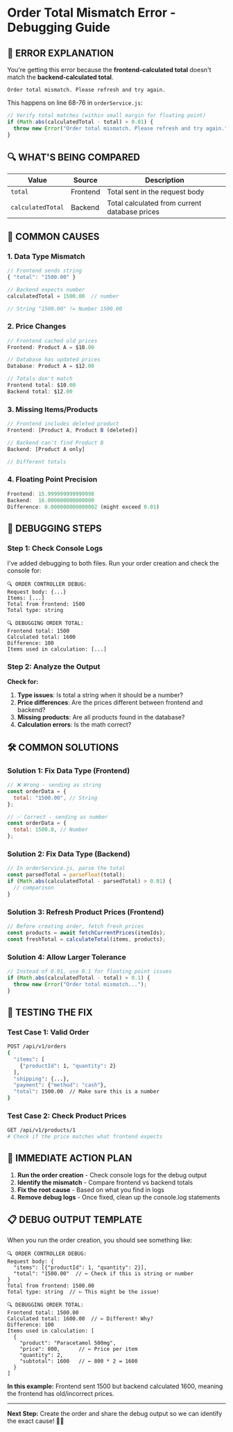# Order Total Mismatch Error - Debugging Guide

## 🚨 ERROR EXPLANATION

You're getting this error because the **frontend-calculated total** doesn't match the **backend-calculated total**.

```
Order total mismatch. Please refresh and try again.
```

This happens on line 68-76 in `orderService.js`:

```javascript
// Verify total matches (within small margin for floating point)
if (Math.abs(calculatedTotal - total) > 0.01) {
  throw new Error("Order total mismatch. Please refresh and try again.");
}
```

## 🔍 WHAT'S BEING COMPARED

| Value             | Source   | Description                                   |
| ----------------- | -------- | --------------------------------------------- |
| `total`           | Frontend | Total sent in the request body                |
| `calculatedTotal` | Backend  | Total calculated from current database prices |

## 🧐 COMMON CAUSES

### 1. **Data Type Mismatch**

```javascript
// Frontend sends string
{ "total": "1500.00" }

// Backend expects number
calculatedTotal = 1500.00  // number

// String "1500.00" != Number 1500.00
```

### 2. **Price Changes**

```javascript
// Frontend cached old prices
Frontend: Product A = $10.00

// Database has updated prices
Database: Product A = $12.00

// Totals don't match
Frontend total: $10.00
Backend total: $12.00
```

### 3. **Missing Items/Products**

```javascript
// Frontend includes deleted product
Frontend: [Product A, Product B (deleted)]

// Backend can't find Product B
Backend: [Product A only]

// Different totals
```

### 4. **Floating Point Precision**

```javascript
Frontend: 15.999999999999998
Backend:  16.000000000000000
Difference: 0.000000000000002 (might exceed 0.01)
```

## 🔧 DEBUGGING STEPS

### Step 1: Check Console Logs

I've added debugging to both files. Run your order creation and check the console for:

```
🔍 ORDER CONTROLLER DEBUG:
Request body: {...}
Items: [...]
Total from frontend: 1500
Total type: string

🔍 DEBUGGING ORDER TOTAL:
Frontend total: 1500
Calculated total: 1600
Difference: 100
Items used in calculation: [...]
```

### Step 2: Analyze the Output

**Check for:**

1. **Type issues**: Is total a string when it should be a number?
2. **Price differences**: Are the prices different between frontend and backend?
3. **Missing products**: Are all products found in the database?
4. **Calculation errors**: Is the math correct?

## 🛠️ COMMON SOLUTIONS

### Solution 1: Fix Data Type (Frontend)

```javascript
// ❌ Wrong - sending as string
const orderData = {
  total: "1500.00", // String
};

// ✅ Correct - sending as number
const orderData = {
  total: 1500.0, // Number
};
```

### Solution 2: Fix Data Type (Backend)

```javascript
// In orderService.js, parse the total
const parsedTotal = parseFloat(total);
if (Math.abs(calculatedTotal - parsedTotal) > 0.01) {
  // comparison
}
```

### Solution 3: Refresh Product Prices (Frontend)

```javascript
// Before creating order, fetch fresh prices
const products = await fetchCurrentPrices(itemIds);
const freshTotal = calculateTotal(items, products);
```

### Solution 4: Allow Larger Tolerance

```javascript
// Instead of 0.01, use 0.1 for floating point issues
if (Math.abs(calculatedTotal - total) > 0.1) {
  throw new Error("Order total mismatch...");
}
```

## 🧪 TESTING THE FIX

### Test Case 1: Valid Order

```bash
POST /api/v1/orders
{
  "items": [
    {"productId": 1, "quantity": 2}
  ],
  "shipping": {...},
  "payment": {"method": "cash"},
  "total": 1500.00  // Make sure this is a number
}
```

### Test Case 2: Check Product Prices

```bash
GET /api/v1/products/1
# Check if the price matches what frontend expects
```

## 🎯 IMMEDIATE ACTION PLAN

1. **Run the order creation** - Check console logs for the debug output
2. **Identify the mismatch** - Compare frontend vs backend totals
3. **Fix the root cause** - Based on what you find in logs
4. **Remove debug logs** - Once fixed, clean up the console.log statements

## 📋 DEBUG OUTPUT TEMPLATE

When you run the order creation, you should see something like:

```
🔍 ORDER CONTROLLER DEBUG:
Request body: {
  "items": [{"productId": 1, "quantity": 2}],
  "total": "1500.00"  // ← Check if this is string or number
}
Total from frontend: 1500.00
Total type: string  // ← This might be the issue!

🔍 DEBUGGING ORDER TOTAL:
Frontend total: 1500.00
Calculated total: 1600.00  // ← Different! Why?
Difference: 100
Items used in calculation: [
  {
    "product": "Paracetamol 500mg",
    "price": 800,      // ← Price per item
    "quantity": 2,
    "subtotal": 1600   // ← 800 * 2 = 1600
  }
]
```

**In this example:** Frontend sent 1500 but backend calculated 1600, meaning the frontend has old/incorrect prices.

---

**Next Step:** Create the order and share the debug output so we can identify the exact cause! 🕵️‍♂️
